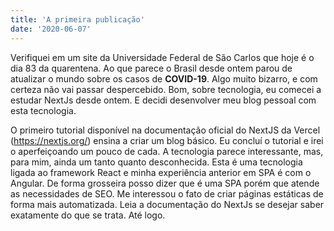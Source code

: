 ```yaml
---
title: 'A primeira publicação'
date: '2020-06-07'
---
```


Verifiquei em um site da Universidade Federal de São Carlos que hoje é o dia 83 da quarentena. Ao que parece o Brasil desde ontem parou de atualizar o mundo sobre os casos de **COVID-19**. Algo muito bizarro, e com certeza não vai passar despercebido. Bom, sobre tecnologia, eu comecei a estudar NextJs desde ontem. E decidi desenvolver meu blog pessoal com esta tecnologia. 

O primeiro tutorial disponível na documentação oficial do NextJS da Vercel (https://nextjs.org/) ensina a criar um blog básico. Eu concluí o tutorial e irei o aperfeiçoando um pouco de cada. A tecnologia parece interessante, mas, para mim, ainda um tanto quanto desconhecida. Esta é uma tecnologia ligada ao framework React e minha experiência anterior em SPA é com o Angular. De forma grosseira posso dizer que é uma SPA porém que atende as necessidades de SEO. Me interessou o fato de criar páginas estáticas de forma mais automatizada. Leia a documentação do NextJs se desejar saber exatamente do que se trata. Até logo.


